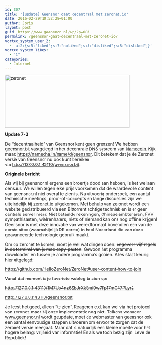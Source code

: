 ```yaml
---
id: 807
title: '[update] Geensnor gaat decentraal met zeronet.io'
date: 2016-02-29T10:52:28+01:00
author: Joris
layout: post
guid: https://www.geensnor.nl/wp/?p=807
permalink: /geensnor-gaat-decentraal-met-zeronet-io/
vortex_system_user_2:
  - 'a:2:{s:5:"liked";s:7:"noliked";s:8:"disliked";s:8:"disliked";}'
vortex_system_likes:
  - "1"
categories:
  - Internet
---
```

<a href="https://www.geensnor.nl/wp/wp-content/uploads/2016/02/zeronet.png" rel="attachment wp-att-806"><img class="alignright size-full wp-image-806" src="https://www.geensnor.nl/wp/wp-content/uploads/2016/02/zeronet.png" alt="zeronet" width="411" height="174" srcset="https://www.geensnor.nl/wp/wp-content/uploads/2016/02/zeronet.png 411w, https://www.geensnor.nl/wp/wp-content/uploads/2016/02/zeronet-300x127.png 300w" sizes="(max-width: 411px) 100vw, 411px" /></a>

**Update 7-3**

De &#8220;decentraalheid&#8221; van Geensnor kent geen grenzen! We hebben geensnor.bit vastgelegd in het decentrale DNS systeem van <a href="https://namecoin.info" target="_blank">Namecoin</a>. Kijk maar: <a href="https://namecha.in/name/d/geensnor" target="_blank">https://namecha.in/name/d/geensnor</a>. Dit betekent dat je de Zeronet versie van Geensnor nu ook kunt bereiken via <a href="http://127.0.0.1:43110/geensnor.bit" target="_blank">http://127.0.0.1:43110/geensnor.bit</a>.

**Originele bericht**

Als wij bij geensnor.nl ergens een broertje dood aan hebben, is het wel aan censuur. We willen tegen elke prijs voorkomen dat de waardevolle content van geensnor.nl niet overal te zien is. Na uitvoerig onderzoek, een aantal technische meetings, proof-of-concepts en lange discussies zijn we uiteindelijk bij <a href="http://zeronet.io/" target="_blank">zeronet.io</a> uitgekomen. Met behulp van zeronet wordt een website gedistribueerd via een Bittorrent achtige techniek en is er geen centrale server meer. Niet betaalde rekeningen, Chinese ambtenaren, PVV sympathisanten, wielrenhaters, niets of niemand kan ons nog offline krijgen! Geensnor is met deze innovatie van wereldformaat bovendien een van de eerste sites (waarschijnlijk DE eerste) in heel Nederland die van deze geavanceerde technologie gebruik maakt.

Om op zeronet te komen, moet je wel wat dingen doen: <del>ongeveer vijf regels in de terminal van je mac copy-pasten</del>. Gewoon het programma downloaden en tussen je andere programma&#8217;s gooien. Alles staat keurig hier uitgelegd:

<a href="https://github.com/HelloZeroNet/ZeroNet#user-content-how-to-join" target="_blank">https://github.com/HelloZeroNet/ZeroNet#user-content-how-to-join</a>

Vanaf dat moment is je favoriete weblog te zien op:

<del><a href="http://127.0.0.1:43110/1M7Ub4nz6SbJrXkSmi9w7Fp17mC47PLyr2" target="_blank">http://127.0.0.1:43110/1M7Ub4nz6SbJrXkSmi9w7Fp17mC47PLyr2</a></del>

<a href="http://127.0.0.1:43110/geensnor.bit" target="_blank">http://127.0.0.1:43110/geensnor.bit</a>

Je leest het goed, alleen &#8220;te zien&#8221;. Reageren e.d. kan wel via het protocol van zeronet, maar bij onze implementatie nog niet. Telkens wanneer www.geensnor.nl wordt geupdate, moet de webmaster van geensnor ook een aantal eenvoudige stappen uitvoeren om ervoor te zorgen dat de zeronet versie meegaat. Maar dat is natuurlijk een kleine moeite voor het hogere belang: vrijheid van informatie! En als we toch bezig zijn: Leve de Republiek!